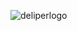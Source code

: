 ![deliperlogo](https://github.com/greslyr/TrabajoWeb/assets/65872799/24dedb97-2ecb-474a-b3ee-e542485aa690)

